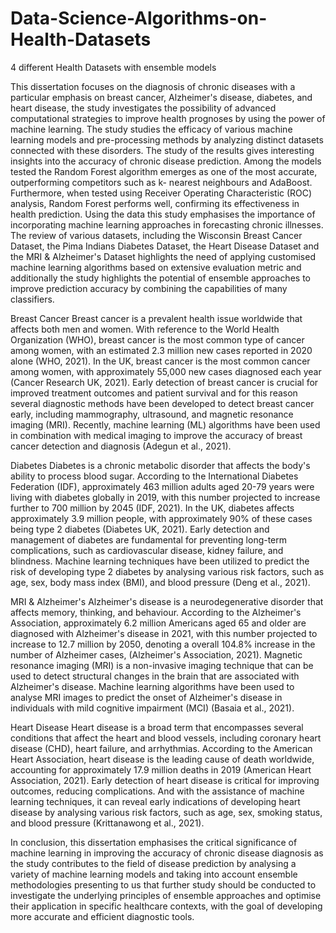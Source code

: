 # Data-Science-Algorithms-on-Health-Datasets
4 different Health Datasets with ensemble models

This dissertation focuses on the diagnosis of chronic diseases with a particular emphasis on breast cancer, Alzheimer's disease, diabetes, and heart disease, the study investigates the possibility of advanced computational strategies to improve health prognoses by using the power of machine learning. The study studies the efficacy of various machine learning models and pre-processing methods by analyzing distinct datasets connected with these disorders. The study of the results gives interesting insights into the accuracy of chronic disease prediction. Among the models tested the Random Forest algorithm emerges as one of the most accurate, outperforming competitors such as k- nearest neighbours and AdaBoost. Furthermore, when tested using Receiver Operating Characteristic (ROC) analysis, Random Forest performs well, confirming its effectiveness in health prediction. Using the data this study emphasises the importance of incorporating machine learning approaches in forecasting chronic illnesses. The review of various datasets, including the Wisconsin Breast Cancer Dataset, the Pima Indians Diabetes Dataset, the Heart Disease Dataset and the MRI & Alzheimer's Dataset highlights the need of applying customised machine learning algorithms based on extensive evaluation metric and additionally the study highlights the potential of ensemble approaches to improve prediction accuracy by combining the capabilities of many classifiers.

Breast Cancer
Breast cancer is a prevalent health issue worldwide that affects both men and women. With reference to the World Health Organization (WHO), breast cancer is the most common type of cancer among women, with an estimated 2.3 million new cases reported in 2020 alone (WHO, 2021). In the UK, breast cancer is the most common cancer among women, with approximately 55,000 new cases diagnosed each year (Cancer Research UK, 2021). Early detection of breast cancer is crucial for improved treatment outcomes and patient survival and for this reason several diagnostic methods have been developed to detect breast cancer early, including mammography, ultrasound, and magnetic resonance imaging (MRI). Recently, machine learning (ML) algorithms have been used in combination with medical imaging to improve the accuracy of breast cancer detection and diagnosis (Adegun et al., 2021).


Diabetes
Diabetes is a chronic metabolic disorder that affects the body's ability to process blood sugar. According to the International Diabetes Federation (IDF), approximately 463 million adults aged 20-79 years were living with diabetes globally in 2019, with this number projected to increase further to 700 million by 2045 (IDF, 2021). In the UK, diabetes affects approximately 3.9 million people, with approximately 90% of these cases being type 2 diabetes (Diabetes UK, 2021). Early detection and management of diabetes are fundamental for preventing long-term complications, such as cardiovascular disease, kidney failure, and blindness. Machine learning techniques have been utilized to predict the risk of developing type 2 diabetes by analysing various risk factors, such as age, sex, body mass index (BMI), and blood pressure (Deng et al., 2021).


MRI & Alzheimer's
Alzheimer's disease is a neurodegenerative disorder that affects memory, thinking, and behaviour. According to the Alzheimer's Association, approximately 6.2 million Americans aged 65 and older are diagnosed with Alzheimer's disease in 2021, with this number projected to increase to 12.7 million by 2050, denoting a overall 104.8% increase in the number of Alzheimer cases, (Alzheimer's Association, 2021). Magnetic resonance imaging (MRI) is a non-invasive imaging technique that can be used to detect structural changes in the brain that are associated with Alzheimer's disease. Machine learning algorithms have been used to analyse MRI images to predict the onset of Alzheimer's disease in individuals with mild cognitive impairment (MCI) (Basaia et al., 2021).


Heart Disease
 Heart disease is a broad term that encompasses several conditions that affect the heart and blood
vessels, including coronary heart disease (CHD), heart failure, and arrhythmias. According to the American Heart Association, heart disease is the leading cause of death worldwide, accounting for approximately 17.9 million deaths in 2019 (American Heart Association, 2021). Early detection of heart disease is critical for improving outcomes, reducing complications. And with the assistance of machine learning techniques, it can reveal early indications of developing heart disease by analysing various risk factors, such as age, sex, smoking status, and blood pressure (Krittanawong et al., 2021).

In conclusion, this dissertation emphasises the critical significance of machine learning in improving the accuracy of chronic disease diagnosis as the study contributes to the field of disease prediction by analysing a variety of machine learning models and taking into account ensemble methodologies presenting to us that further study should be conducted to investigate the underlying principles of ensemble approaches and optimise their application in specific healthcare contexts, with the goal of developing more accurate and efficient diagnostic tools.

